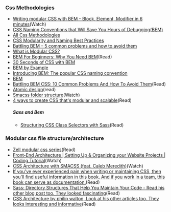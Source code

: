 
### Css Methodologies 
- [Writing modular CSS with BEM - Block, Element, Modifier in 6 minutes](https://www.youtube.com/watch?v=iyR6RXUZFQ8)(Watch)
- [CSS Naming Conventions that Will Save You Hours of Debugging(BEM)](https://medium.freecodecamp.org/css-naming-conventions-that-will-save-you-hours-of-debugging-35cea737d849)
- [All Css Methodologies](https://css-tricks.com/methods-organize-css/)
- [CSS Modularity and Naming Best Practices](https://zurb.createsend.com/campaigns/reports/viewCampaign.aspx?d=y&c=D1DB5D1EACAC32B4&ID=0D958ED040AB0E2F&temp=False&tx=0)
- [Battling BEM – 5 common problems and how to avoid them](https://medium.com/fed-or-dead/battling-bem-5-common-problems-and-how-to-avoid-them-5bbd23dee319)
- [What is Modular CSS?](https://spaceninja.com/2018/09/17/what-is-modular-css/)
- [BEM For Beginners: Why You Need BEM](https://www.smashingmagazine.com/2018/06/bem-for-beginners/)(Read)
- [30 Seconds of CSS with BEM](https://30-seconds.github.io/30-seconds-of-css/#toggle-switch)
- [BEM by Example](https://seesparkbox.com/foundry/bem_by_example)
- [Introducing BEM: The popular CSS naming convention](https://assortment.io/posts/introducing-bem-css-naming-convention)
- [BEM](http://getbem.com/)
- [Battling BEM CSS: 10 Common Problems And How To Avoid Them](https://www.smashingmagazine.com/2016/06/battling-bem-extended-edition-common-problems-and-how-to-avoid-them/)(Read)
- [Atomic design](http://bradfrost.com/blog/post/atomic-web-design/)(read)
- [Smacss folder structure](https://www.youtube.com/watch?v=c3fwnwSRGU0)(Watch)
- [4 ways to create CSS that's modular and scalable](https://www.creativebloq.com/css3/create-modular-and-scalable-css-9134351)(Read)
   ##### Sass and Bem
   - [Structuring CSS Class Selectors with Sass](https://www.sitepoint.com/structuring-css-class-selectors-with-sass/)(Read)



### Modular css file structure/architecture
- [Zell modular css series](https://www.google.com/search?q=zell+modular+css&oq=zell+modular+css&aqs=chrome..69i57j69i60l3.10775j1j9&sourceid=chrome&ie=UTF-8)(Read)
- [Front-End Architecture | Setting Up & Organizing your Website Projects | Coding Tutorial](https://www.youtube.com/watch?v=gFKsEab2-iA)(Watch)
- [CSS Architecture with SMACSS (feat. Caleb Meredith)](https://www.youtube.com/watch?v=6co781JgoqQ)(Watch)
- [If you've ever experienced pain when writing or maintaining CSS, then you'll find useful information in this book. And if you work in a team, this book can serve as documentation.](https://maintainablecss.com/chapters/introduction/)(Read)
- [Sass: Directory Structures That Help You Maintain Your Code - Read his other blog post too. They looked fascinating](https://vanseodesign.com/css/sass-directory-structures/)(Read)
- [CSS Architecture by philip walton, Look at his other articles too. They looks interesting and informative](https://philipwalton.com/articles/css-architecture/)(Read)
